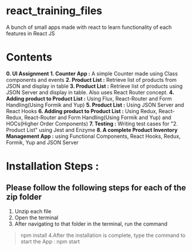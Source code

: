 # react_training_files
A bunch of small apps made with react to learn functionality of each features in React JS

# Contents
**0. UI Assignment**
**1. Counter App :** A simple Counter made using Class components and events
**2. Product List :** Retrieve list of products from JSON and display in table
**3. Product List :** Retrieve list of products using JSON Server and display in table. Also uses React Router concept.
**4. Adding product to Product List :** Using Flux, React-Router and Form Handling(Using Formik and Yup)
**5. Product List :** Using JSON Server and React Hooks
**6. Adding product to Product List :** Using Redux, React-Redux, React-Router and Form Handling(Using Formik and Yup) and HOCs(Higher Order Components)
**7. Testing :** Writing test cases for "2. Product List" using Jest and Enzyme
**8. A complete Product Inventory Management App :** using Functional Components, React Hooks, Redux, Formik, Yup and JSON Server

# Installation Steps :
## Please follow the following steps for each of the zip folder

1. Unzip each file
2. Open the terminal
3. After navigating to that folder in the terminal, run the command
> npm install
4.After the installation is complete, type the command to start the App :
> npm start
